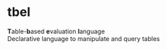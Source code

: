 # tbel
**T**able-**b**ased **e**valuation **l**anguage  
Declarative language to manipulate and query tables
